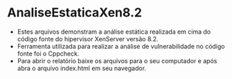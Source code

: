 # AnaliseEstaticaXen8.2
- Estes arquivos demonstram a análise estática realizada em cima do código fonte do hipervisor XenServer versão 8.2.
- Ferramenta utilizada para realizar a análise de vulnerabilidade no código fonte foi o Cppcheck.
- Para abrir o relatório baixe os arquivos para o seu computador e após abra o arquivo index.html em seu navegador.
  
